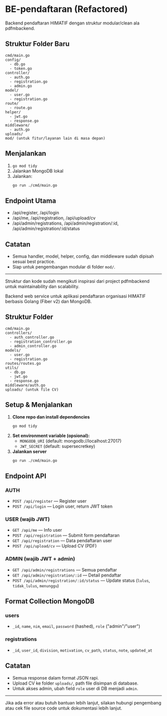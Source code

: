 # BE-pendaftaran (Refactored)

Backend pendaftaran HIMATIF dengan struktur modular/clean ala pdfmbackend.

## Struktur Folder Baru

```
cmd/main.go
config/
  - db.go
  - token.go
controller/
  - auth.go
  - registration.go
  - admin.go
model/
  - user.go
  - registration.go
route/
  - route.go
helper/
  - jwt.go
  - response.go
middleware/
  - auth.go
uploads/
mod/ (untuk fitur/layanan lain di masa depan)
```

## Menjalankan

1. `go mod tidy`
2. Jalankan MongoDB lokal
3. Jalankan:
   ```sh
   go run ./cmd/main.go
   ```

## Endpoint Utama
- /api/register, /api/login
- /api/me, /api/registration, /api/upload/cv
- /api/admin/registrations, /api/admin/registration/:id, /api/admin/registration/:id/status

## Catatan
- Semua handler, model, helper, config, dan middleware sudah dipisah sesuai best practice.
- Siap untuk pengembangan modular di folder `mod/`.

---

Struktur dan kode sudah mengikuti inspirasi dari project pdfmbackend untuk maintainability dan scalability.


Backend web service untuk aplikasi pendaftaran organisasi HIMATIF berbasis Golang (Fiber v2) dan MongoDB.

## Struktur Folder

```
cmd/main.go
controllers/
  - auth_controller.go
  - registration_controller.go
  - admin_controller.go
models/
  - user.go
  - registration.go
routes/routes.go
utils/
  - db.go
  - jwt.go
  - response.go
middleware/auth.go
uploads/ (untuk file CV)
```

## Setup & Menjalankan

1. **Clone repo dan install dependencies**
   ```sh
   go mod tidy
   ```
2. **Set environment variable (opsional):**
   - `MONGODB_URI` (default: mongodb://localhost:27017)
   - `JWT_SECRET` (default: supersecretkey)
3. **Jalankan server**
   ```sh
   go run ./cmd/main.go
   ```

## Endpoint API

### AUTH
- `POST /api/register` — Register user
- `POST /api/login` — Login user, return JWT token

### USER (wajib JWT)
- `GET /api/me` — Info user
- `POST /api/registration` — Submit form pendaftaran
- `GET /api/registration` — Data pendaftaran user
- `POST /api/upload/cv` — Upload CV (PDF)

### ADMIN (wajib JWT + admin)
- `GET /api/admin/registrations` — Semua pendaftar
- `GET /api/admin/registration/:id` — Detail pendaftar
- `POST /api/admin/registration/:id/status` — Update status (`lulus`, `tidak_lulus`, `menunggu`)

## Format Collection MongoDB

### users
- `_id`, `name`, `nim`, `email`, `password` (hashed), `role` ("admin"/"user")

### registrations
- `_id`, `user_id`, `division`, `motivation`, `cv_path`, `status`, `note`, `updated_at`

## Catatan
- Semua response dalam format JSON rapi.
- Upload CV ke folder `uploads/`, path file disimpan di database.
- Untuk akses admin, ubah field `role` user di DB menjadi `admin`.

---

Jika ada error atau butuh bantuan lebih lanjut, silakan hubungi pengembang atau cek file source code untuk dokumentasi lebih lanjut.